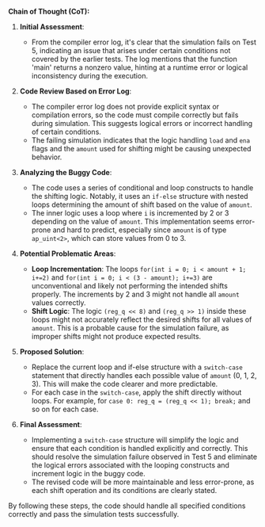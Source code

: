 **Chain of Thought (CoT):**

1. **Initial Assessment**:
   - From the compiler error log, it's clear that the simulation fails on Test 5, indicating an issue that arises under certain conditions not covered by the earlier tests. The log mentions that the function 'main' returns a nonzero value, hinting at a runtime error or logical inconsistency during the execution.

2. **Code Review Based on Error Log**:
   - The compiler error log does not provide explicit syntax or compilation errors, so the code must compile correctly but fails during simulation. This suggests logical errors or incorrect handling of certain conditions.
   - The failing simulation indicates that the logic handling `load` and `ena` flags and the `amount` used for shifting might be causing unexpected behavior.

3. **Analyzing the Buggy Code**:
   - The code uses a series of conditional and loop constructs to handle the shifting logic. Notably, it uses an `if-else` structure with nested loops determining the amount of shift based on the value of `amount`.
   - The inner logic uses a loop where `i` is incremented by 2 or 3 depending on the value of `amount`. This implementation seems error-prone and hard to predict, especially since `amount` is of type `ap_uint<2>`, which can store values from 0 to 3.

4. **Potential Problematic Areas**:
   - **Loop Incrementation**: The loops `for(int i = 0; i < amount + 1; i+=2)` and `for(int i = 0; i < (3 - amount); i+=3)` are unconventional and likely not performing the intended shifts properly. The increments by 2 and 3 might not handle all `amount` values correctly.
   - **Shift Logic**: The logic `(reg_q << 8)` and `(reg_q >> 1)` inside these loops might not accurately reflect the desired shifts for all values of `amount`. This is a probable cause for the simulation failure, as improper shifts might not produce expected results.

5. **Proposed Solution**:
   - Replace the current loop and if-else structure with a `switch-case` statement that directly handles each possible value of `amount` (0, 1, 2, 3). This will make the code clearer and more predictable.
   - For each case in the `switch-case`, apply the shift directly without loops. For example, for `case 0: reg_q = (reg_q << 1); break;` and so on for each case.

6. **Final Assessment**:
   - Implementing a `switch-case` structure will simplify the logic and ensure that each condition is handled explicitly and correctly. This should resolve the simulation failure observed in Test 5 and eliminate the logical errors associated with the looping constructs and increment logic in the buggy code.
   - The revised code will be more maintainable and less error-prone, as each shift operation and its conditions are clearly stated.

By following these steps, the code should handle all specified conditions correctly and pass the simulation tests successfully.